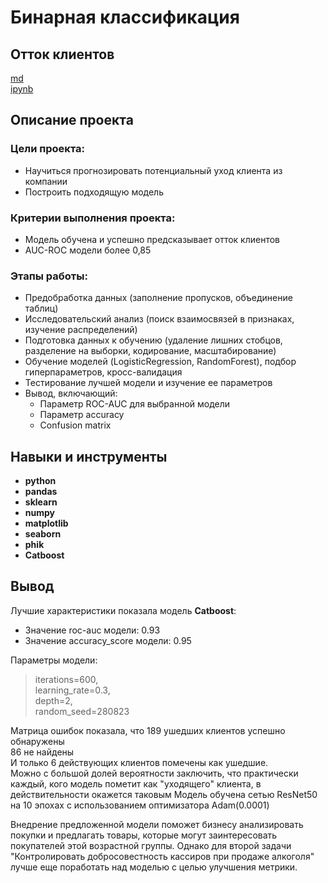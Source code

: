 # Бинарная классификация
## Отток клиентов

[md](https://github.com/MironRodionoff/yandex_practicum/blob/main/Final_Project/README.md)    
[ipynb](https://github.com/MironRodionoff/yandex_practicum/blob/main/Final_Project/Final_Project.ipynb)

## Описание проекта

### Цели проекта:

- Научиться прогнозировать потенциальный уход клиента из компании
- Построить подходящую модель

### Критерии выполнения проекта:

- Модель обучена и успешно предсказывает отток клиентов
- AUC-ROC модели более 0,85

### Этапы работы:

- Предобработка данных (заполнение пропусков, объединение таблиц)
- Исследовательский анализ (поиск взаимосвязей в признаках, изучение распределений)
- Подготовка данных к обучению (удаление лишних стобцов, разделение на выборки, кодирование, масштабирование)
- Обучение моделей (LogisticRegression, RandomForest), подбор гиперпараметров, кросс-валидация
- Тестирование лучшей модели и изучение ее параметров
- Вывод, включающий:
    - Параметр ROC-AUC для выбранной модели
    - Параметр accuracy
    - Confusion matrix

## Навыки и инструменты

- **python**
- **pandas**
- **sklearn**
- **numpy**
- **matplotlib**
- **seaborn**
- **phik**
- **Catboost**


## Вывод

Лучшие характеристики показала модель **Catboost**:
- Значение roc-auc модели: 0.93
- Значение accuracy_score модели: 0.95

Параметры модели:
> iterations=600,  
learning_rate=0.3,  
depth=2,  
random_seed=280823

Матрица ошибок показала, что 189 ушедших клиентов успешно обнаружены  
86 не найдены  
И только 6 действующих клиентов помечены как ушедшие.  
Можно с большой долей вероятности заключить, что практически каждый, кого модель пометит как "уходящего" клиента, в действительности окажется таковым
Модель обучена сетью ResNet50 на 10 эпохах с использованием оптимизатора Adam(0.0001)

Внедрение предложенной модели поможет бизнесу анализировать покупки и предлагать товары, которые могут заинтересовать покупателей этой возрастной группы. Однако для второй задачи "Контролировать добросовестность кассиров при продаже алкоголя" лучше еще поработать над моделью с целью улучшения метрики.